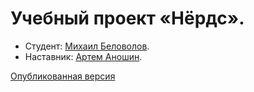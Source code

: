 # Учебный проект «Нёрдс».

* Студент: [Михаил Беловолов](https://github.com/don-kamaz).
* Наставник: [Артем Аношин](https://github.com/ArtemAnoshin).


[Опубликованная версия](https://don-kamaz.github.io/nerds)
